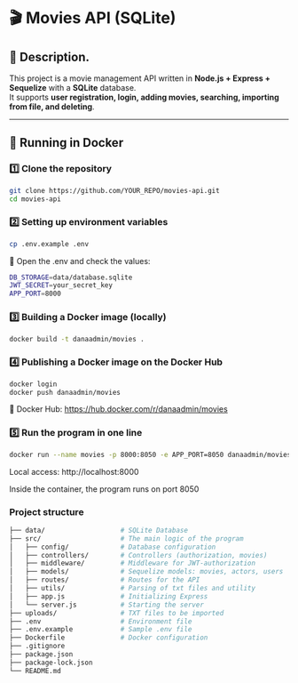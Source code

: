 # 🎬 Movies API (SQLite)  

## 📌 Description.   
This project is a movie management API written in **Node.js + Express + Sequelize** with a **SQLite** database.  
It supports **user registration, login, adding movies, searching, importing from file, and deleting**.  

---

## 🚀 Running in Docker    

### **1️⃣ Clone the repository**  
```sh
git clone https://github.com/YOUR_REPO/movies-api.git
cd movies-api
``` 

### **2️⃣ Setting up environment variables**  
```sh
cp .env.example .env
```

🔹 Open the .env and check the values:
```sh
DB_STORAGE=data/database.sqlite
JWT_SECRET=your_secret_key
APP_PORT=8000
```
### **3️⃣ Building a Docker image (locally)** 
```sh
docker build -t danaadmin/movies .
```
### **4️⃣ Publishing a Docker image on the Docker Hub** 
```sh
docker login
docker push danaadmin/movies
```
🔗 Docker Hub:  https://hub.docker.com/r/danaadmin/movies

 
### **5️⃣  Run the program in one line** 
```sh
docker run --name movies -p 8000:8050 -e APP_PORT=8050 danaadmin/movies
```
Local access: http://localhost:8000

Inside the container, the program runs on port 8050

### **Project structure**
```sh
├── data/                   # SQLite Database 
├── src/                    # The main logic of the program
│   ├── config/             # Database configuration 
│   ├── controllers/        # Controllers (authorization, movies)
│   ├── middleware/         # Middleware for JWT-authorization
│   ├── models/             # Sequelize models: movies, actors, users
│   ├── routes/             # Routes for the API
│   ├── utils/              # Parsing of txt files and utility
│   ├── app.js              # Initializing Express
│   └── server.js           # Starting the server
├── uploads/                # TXT files to be imported
├── .env                    # Environment file
├── .env.example            # Sample .env file
├── Dockerfile              # Docker configuration
├── .gitignore
├── package.json
├── package-lock.json
└── README.md
```
